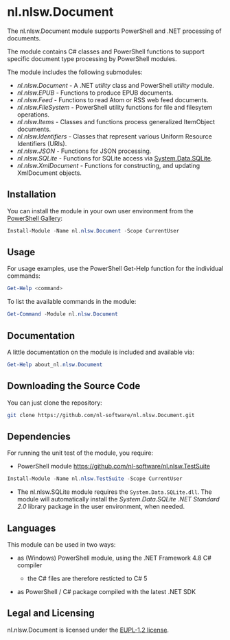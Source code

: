 # nl.nlsw.Document

The nl.nlsw.Document module supports PowerShell and .NET processing of documents.

The module contains C# classes and PowerShell functions to support specific document
type processing by PowerShell modules.

The module includes the following submodules:

- *nl.nlsw.Document* - A .NET *utility* class and PowerShell *utility* module.
- *nl.nlsw.EPUB* - Functions to produce EPUB documents.
- *nl.nlsw.Feed* - Functions to read Atom or RSS web feed documents.
- *nl.nlsw.FileSystem* - PowerShell utility functions for file and filesytem operations.
- *nl.nlsw.Items* - Classes and functions process generalized ItemObject documents.
- *nl.nlsw.Identifiers* - Classes that represent various Uniform Resource Identifiers (URIs).
- *nl.nlsw.JSON* - Functions for JSON processing.
- *nl.nlsw.SQLite* - Functions for SQLite access via [System.Data.SQLite](https://system.data.sqlite.org/).
- *nl.nlsw.XmlDocument* - Functions for constructing, and updating XmlDocument objects.

## Installation

You can install the module in your own user environment from the [PowerShell Gallery](https://www.powershellgallery.com/packages/nl.nlsw.Document/):

```powershell
Install-Module -Name nl.nlsw.Document -Scope CurrentUser
```

## Usage

For usage examples, use the PowerShell Get-Help function for the individual commands:

```powershell
Get-Help <command>
```

To list the available commands in the module:

```powershell
Get-Command -Module nl.nlsw.Document
```

## Documentation

A little documentation on the module is included and available via:

```powershell
Get-Help about_nl.nlsw.Document
```

## Downloading the Source Code

You can just clone the repository:

```sh
git clone https://github.com/nl-software/nl.nlsw.Document.git
```

## Dependencies

For running the unit test of the module, you require:

- PowerShell module https://github.com/nl-software/nl.nlsw.TestSuite

```powershell
Install-Module -Name nl.nlsw.TestSuite -Scope CurrentUser
```

- The nl.nlsw.SQLite module requires the `System.Data.SQLite.dll`.
  The module will automatically install the *System.Data.SQLite .NET Standard 2.0*
  library package in the user environment, when needed.

## Languages

This module can be used in two ways:

- as (Windows) PowerShell module, using the .NET Framework 4.8 C# compiler
  - the C# files are therefore resticted to C# 5

- as PowerShell / C# package compiled with the latest .NET SDK

## Legal and Licensing

nl.nlsw.Document is licensed under the [EUPL-1.2 license][].

[EUPL-1.2 license]: https://joinup.ec.europa.eu/collection/eupl/eupl-text-eupl-12